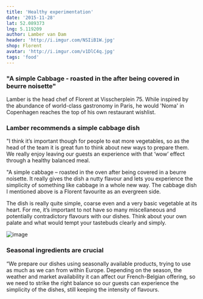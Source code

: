 ```yaml
---
title: 'Healthy experimentation'
date: '2015-11-28'
lat: 52.089373
lng: 5.119209
author: Lamber van Dam
header: 'http://i.imgur.com/NSIiB1W.jpg'
shop: Florent
avatar: 'http://i.imgur.com/v1DlC4q.jpg'
tags: 'food'
---
```


### "A simple Cabbage - roasted in the after being covered in beurre noisette"

Lamber is the head chef of Florent at Visscherplein 75. While inspired by the abundance of world-class gastronomy in Paris, he would 'Noma' in Copenhagen reaches the top of his own restaurant wishlist.


### Lamber recommends a simple cabbage dish

"I think it’s important though for people to eat more vegetables, so as the head of the team it is great fun to think about new ways to prepare them. We really enjoy leaving our guests an experience with that ‘wow’ effect through a healthy balanced meal.

"A simple cabbage – roasted in the oven after being covered in a beurre noisette.  It really gives the dish a nutty flavour and lets you experience the simplicity of something like cabbage in a whole new way. The cabbage dish I mentioned above is a Florent favourite as an evergreen side.

The dish is really quite simple, coarse even and a very basic vegetable at its heart.  For me, it’s important to not have so many miscellaneous and potentially contradictory flavours with our dishes.  Think about your own palate and what would tempt your tastebuds clearly and simply.


![image](http://i.imgur.com/MWqzqsO.jpg)



### Seasonal ingredients are crucial

“We prepare our dishes using seasonally available products, trying to use as much as we can from within Europe.  Depending on the season, the weather and market availability it can affect our French-Belgian offering, so we need to strike the right balance so our guests can experience the simplicity of the dishes, still keeping the intensity of flavours.

